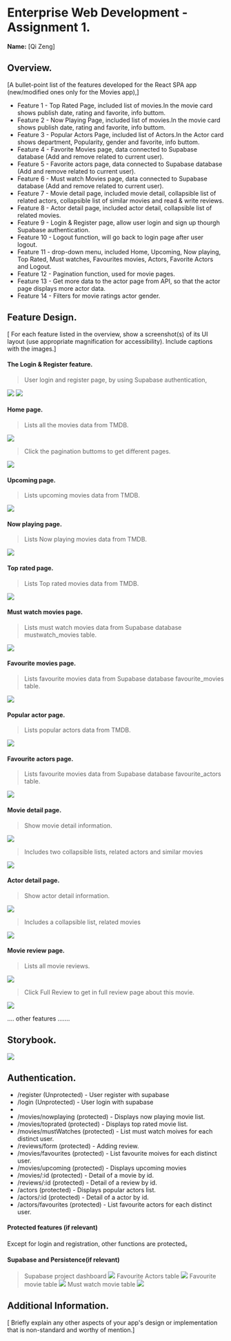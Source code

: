 # Enterprise Web Development - Assignment 1.

__Name:__ [Qi Zeng]

## Overview.

[A bullet-point list of the features developed for the React SPA app (new/modified ones only for the Movies app),]

+ Feature 1 - Top Rated Page, included list of movies.In the movie card shows publish date, rating and favorite, info buttom.
+ Feature 2 - Now Playing Page, included list of movies.In the movie card shows publish date, rating and favorite, info buttom.
+ Feature 3 - Popular Actors Page, included list of Actors.In the Actor card shows department, Popularity, gender and favorite, info buttom.
+ Feature 4 - Favorite Movies page, data connected to Supabase database (Add and remove related to current user).
+ Feature 5 - Favorite actors page, data connected to Supabase database (Add and remove related to current user).
+ Feature 6 - Must watch Movies page, data connected to Supabase database (Add and remove related to current user).
+ Feature 7 - Movie detail page, included movie detail, collapsible list of related actors, collapsible list of similar movies and read & write reviews.
+ Feature 8 - Actor detail page, included actor detail, collapsible list of related movies.
+ Feature 9 - Login & Register page, allow user login and sign up thourgh Supabase authentication.
+ Feature 10 - Logout function, will go back to login page after user logout.
+ Feature 11 - drop-down menu, included Home, Upcoming, Now playing, Top Rated, Must watches, Favourites movies, Actors, Favorite Actors and Logout.
+ Feature 12 - Pagination function, used for movie pages.
+ Feature 13 - Get more data to the actor page  from API, so that the actor page displays more actor data.
+ Feature 14 - Filters for movie ratings actor gender.


## Feature Design.

[ For each feature listed in the overview, show a screenshot(s) of its UI layout (use appropriate magnification for accessibility). Include captions with the images.]


#### The Login & Register feature.

> User login and register page, by using Supabase authentication, 

![][login]
![][register]

#### Home page.

> Lists all the movies data from TMDB.

![][homepage]

> Click the pagination buttoms to get different pages. 

![][homepage2]

#### Upcoming page.

> Lists upcoming movies data from TMDB.

![][upcoming]

#### Now playing page.

> Lists Now playing movies data from TMDB.

![][nowplaying]

#### Top rated page.

> Lists Top rated movies data from TMDB.

![][toprated]

#### Must watch movies page.

> Lists must watch movies data from Supabase database mustwatch_movies table.

![][mustwatch]

#### Favourite movies page.

> Lists favourite movies data from Supabase database favourite_movies table.

![][favouriteMovies]

#### Popular actor page.

> Lists popular actors data from TMDB.

![][actor]

#### Favourite actors page.

> Lists favourite movies data from Supabase database favourite_actors table.

![][f_actor]

#### Movie detail page.

> Show movie detail information.

![][m_detail]

> Includes two collapsible lists, related actors and similar movies

![][m_detail2]


#### Actor detail page.

> Show actor detail information.

![][a_detail]

> Includes a collapsible list, related movies

![][a_detail2]

#### Movie review page.

> Lists all movie reviews.

![][review]

> Click Full Review to get in full review page about this movie.

![][review2]


.... other features .......

## Storybook.

![][sb]

## Authentication.

+ /register (Unprotected) - User register with supabase
+ /login (Unprotected) - User login with supabase
+
+ /movies/nowplaying (protected) - Displays now playing movie list.
+ /movies/toprated (protected) - Displays top rated movie list.
+ /movies/mustWatches (protected) - List must watch moives for each distinct user.
+ /reviews/form (protected) - Adding review.
+ /movies/favourites (protected) - List favourite moives for each distinct user.
+ /movies/upcoming (protected) - Displays upcoming movies
+ /movies/:id (protected) - Detail of a movie by id.
+ /reviews/:id (protected) - Detail of a review by id.
+ /actors (protected) - Displays popular actors list.
+ /actors/:id (protected) - Detail of a actor by id.
+ /actors/favourites (protected) - List favourite actors for each distinct user.

#### Protected features (if relevant)

Except for login and registration, other functions are protected。

#### Supabase and Persistence(if relevant)
> Supabase project dashboard
![][sp1]
> Favourite Actors table
![][sp2]
> Favourite movie table
![][sp3]
> Must watch movie table
![][sp4]

## Additional Information.

[ Briefly explain any other aspects of your app's design or implementation that is non-standard and worthy of mention.]

[login]: ./images/login.png
[register]: ./images/register.png
[homepage]: ./images/homepage.png
[homepage2]: ./images/homepage2.png
[upcoming]: ./images/upcoming.png
[nowplaying]: ./images/nowplaying.png
[toprated]: ./images/toprated.png
[mustwatch]: ./images/mustwatch.png
[favouriteMovies]: ./images/favouriteMovies.png
[actor]: ./images/actor.png
[f_actor]: ./images/f_actor.png
[m_detail]: ./images/m_detail.png
[m_detail2]: ./images/m_detail2.png
[a_detail]: ./images/a_detail.png
[a_detail2]: ./images/a_detail2.png
[review]: ./images/review.png
[review2]: ./images/review2.png
[sb]: ./images/sb.png
[sp1]: ./images/sp1.png
[sp2]: ./images/sp2.png
[sp3]: ./images/sp3.png
[sp4]: ./images/sp4.png
